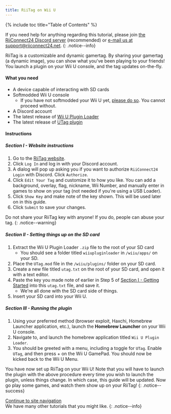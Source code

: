 ```yaml
---
title: RiiTag on Wii U
---
```


{% include toc title="Table of Contents" %}

If you need help for anything regarding this tutorial, please join [the RiiConnect24 Discord server](https://discord.gg/b4Y7jfD) (recommended) or [e-mail us at support@riiconnect24.net](mailto:support@riiconnect24.net).
{: .notice--info}

RiiTag is a customizable and dynamic gamertag. By sharing your gamertag (a dynamic image), you can show what you've been playing to your friends! You launch a plugin on your Wii U console, and the tag updates on-the-fly.

#### What you need

- A device capable of interacting with SD cards
- Softmodded Wii U console
   - If you have not softmodded your Wii U yet, [please do so](https://wiiuguide.xyz). You cannot proceed without.
- A Discord account
- The latest release of [Wii U Plugin Loader](https://github.com/Maschell/WiiUPluginLoader/releases)
- The latest release of [UTag plugin](https://github.com/RiiConnect24/UTag/releases)

#### Instructions

##### Section I - Website instructions

1. Go to the [RiiTag website](https://tag.rc24.xyz/).
2. Click `Log In` and log in with your Discord account.
3. A dialog will pop up asking you if you want to authorize `RiiConnect24 Login` with Discord. Click `Authorize`.
4. Click `Edit Your Tag` and customize it to how you like. You can add a background, overlay, flag, nickname, Wii Number, and manually enter in games to show on your tag (not needed if you're using a USB Loader).
5. Click `Show Key` and make note of the key shown. This will be used later on in this guide.
6. Click `Submit` to save your changes.

Do not share your RiiTag key with anyone! If you do, people can abuse your tag.
{: .notice--warning}

##### Section II - Setting things up on the SD card

1. Extract the Wii U Plugin Loader `.zip` file to the root of your SD card
   - You should see a folder titled `wiiupluginloader` in `/wiiu/apps/` on your SD.
2. Place the `UTag.mod` file in the `/wiiu/plugins/` folder on your SD card.
3. Create a new file titled `utag.txt` on the root of your SD card, and open it with a text editor.
4. Paste the key you made note of earlier in Step 5 of [Section I - Getting Started](#section-i---getting-started) into this `utag.txt` file, and save it.
   - We're all done with the SD card side of things.
5. Insert your SD card into your Wii U.

##### Section III - Running the plugin

1. Using your preferred method (browser exploit, Haxchi, Homebrew Launcher application, etc.), launch the **Homebrew Launcher** on your Wii U console.
2. Navigate to, and launch the homebrew application titled `Wii U Plugin Loader`.
3. You should be greeted with a menu, including a toggle for `UTag`. Enable `UTag`, and then press + on the Wii U GamePad. You should now be kicked back to the Wii U Menu.

You have now set up RiiTag on your Wii U! Note that you will have to launch the plugin with the above procedure every time you wish to launch the plugin, unless things change. In which case, this guide will be updated. Now go play some games, and watch them show up on your RiiTag!
{: .notice--success}

[Continue to site navigation](site-navigation)<br> We have many other tutorials that you might like.
{: .notice--info}

